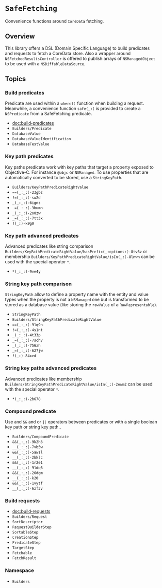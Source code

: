 # ``SafeFetching``

Convenience functions around `CoreData` fetching.

## Overview

This library offers a DSL (Domain Specific Language) to build predicates and requests to fetch a CoreData store. Also a wrapper around `NSFetchedResultsController` is offered to publish arrays of `NSManagedObject` to be used with a `NSDiffableDataSource`.

## Topics

### Build predicates
Predicate are used within a `where()` function when building a request. Meanwhile, a convenience function `safe(_:)` is provided to create a `NSPredicate` from a SafeFetching predicate.

- <doc:build-predicates>
- ``Builders/Predicate``
- ``DatabaseValue``
- ``DatabaseValueIdentification``
- ``DatabaseTestValue``

### Key path predicates

Key paths predicate work with key paths that target a property exposed to Objective-C. For instance `@objc`  or `NSManaged`. To use properties that are automatically converted to be stored, use a ``StringKeyPath``.

- ``Builders/KeyPathPredicateRightValue``
- ``==(_:_:)-23gbz``
- ``!=(_:_:)-sw2d``
- ``_(_:_:)-6ignz``
- ``_=(_:_:)-3bumn``
- ``_(_:_:)-2o0zw``
- ``_=(_:_:)-7tt3x``
- ``!(_:)-k9g0``

### Key path advanced predicates

Advanced predicates like string comparison ``Builders/KeyPathPredicateRightValue/hasPrefix(_:options:)-8tv6z`` or membership ``Builders/KeyPathPredicateRightValue/isIn(_:)-8lnwn`` can be used with the special operator `*`.

- ``*(_:_:)-9ve4y``

### String key path comparison

``StringKeyPath`` allow to define a property name with the entity and value types when the property is not a `NSManaged` one but is transformed to be stored as a database value (like storing the `rawValue` of a `RawRepresentable`).

- ``StringKeyPath``
- ``Builders/StringKeyPathPredicateRightValue``
- ``==(_:_:)-91q9n``
- ``!=(_:_:)-4s1nt``
- ``_(_:_:)-4t33p``
- ``_=(_:_:)-7schv``
- ``_(_:_:)-756zh``
- ``_=(_:_:)-627jw``
- ``!(_:)-84xed``


### String key paths advanced predicates

Advanced predicates like membership ``Builders/StringKeyPathPredicateRightValue/isIn(_:)-2ewm2`` can be used with the special operator `*`.

- ``*(_:_:)-2b678``

### Compound predicate

Use and `&&` and or `||` operators between predicates or with a single boolean key path or string key path..

- ``Builders/CompoundPredicate``
- ``&&(_:_:)-9k2h3``
- ``__(_:_:)-7vb5w``
- ``&&(_:_:)-5awsl``
- ``__(_:_:)-2bklc``
- ``&&(_:_:)-1r2e1``
- ``__(_:_:)-91dq6``
- ``&&(_:_:)-26dgm``
- ``__(_:_:)-k20``
- ``&&(_:_:)-1vytf``
- ``__(_:_:)-6zf3v``

### Build requests

- <doc:build-requests>
- ``Builders/Request``
- ``SortDescriptor``
- ``RequestBuilderStep``
- ``SortableStep``
- ``CreationStep``
- ``PredicateStep``
- ``TargetStep``
- ``Fetchable``
- ``FetchResult``

### Namespace
- ``Builders``
